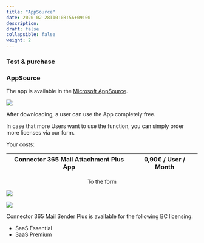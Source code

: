 ```yaml
---
title: "AppSource"
date: 2020-02-28T10:08:56+09:00
description: 
draft: false
collapsible: false
weight: 2
---
```

### Test & purchase

### AppSource

The app is available in the [Microsoft AppSource](https://appsource.microsoft.com/en-us/product/dynamics-365-business-central/PUBID.belwaregmbh2|AID.connector_365_mail_sender_plus|PAppID.84a5708d-038e-4f8d-9e92-06c2bbdaa857?tab=Overview).

![](images/apps/senderappsource.PNG)

After downloading, a user can use the App completely free.

In case that more Users want to use the function, you can simply order more licenses via our form.

Your costs:

| Connector 365 Mail Attachment Plus App | 0,90€ / User / Month |
|----------------------------------------|----------------------|

<p style="text-align: center;">
To the form
</p>

[<img src="/images/apps/Forms_plus.png">](https://forms.office.com/Pages/ResponsePage.aspx?id=wbg8p1B5wk60E37fEWJ6gK10RbLPyuxOs2bKXXZxm8JUOFhKRzI1WUI2WUNUWDg3Ukk0SFBMT1JXMy4u)

![](images/apps/senderforms_removed.PNG)
 
Connector 365 Mail Sender Plus is available for the following BC licensing:

- SaaS Essential
- SaaS Premium

